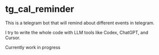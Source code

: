 # tg_cal_reminder

This is a telegram bot that will remind about different events in telegram.

I try to write the whole code with LLM tools like Codex, ChatGPT, and Cursor. 

Currently work in progress  
